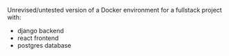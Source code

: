 Unrevised/untested version of a Docker environment for a fullstack project with:
- django backend
- react frontend
- postgres database